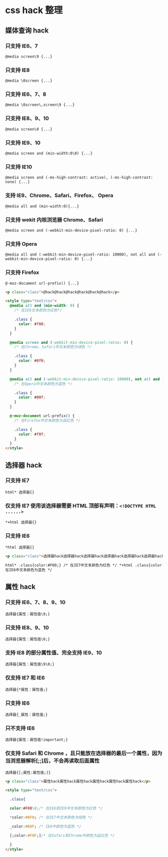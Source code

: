 # css hack 整理

## 媒体查询 hack

### 只支持 IE6、7

`@media screen\9 {...}`

### 只支持 IE8

`@media \0screen {...}`

### 只支持 IE6、7、8

`@media \0screen\,screen\9 {...}`

### 只支持 IE8、9、10

`@media screen\0 {...}`

### 只支持 IE9、10

`@media screen and (min-width:0\0) {...}`

### 只支持 IE10

`@media screen and (-ms-high-contrast: active), (-ms-high-contrast: none) {...}`

### 支持 IE9、Chrome、Safari、Firefox、 Opera

`@media all and (min-width:0){...}`

### 只支持 wekit 内核浏览器 Chrome、Safari

`@media screen and (-webkit-min-device-pixel-ratio: 0) {...}`

### 只支持 Opera

`@media all and (-webkit-min-device-pixel-ratio: 10000), not all and (-webkit-min-device-pixel-ratio: 0) {...}`

### 只支持 Firefox

`@-moz-document url-prefix() {...}`

```html
<p class="class">@hack@hack@hack@hack@hack@hack</p>

<style type="text/css">
  @media all and (min-width: 0) {
    /* 在IE9文本颜色为红色*/

    .class {
      color: #f00;
    }
  }

  @media screen and (-webkit-min-device-pixel-ratio: 0) {
    /* 在Chrome、Safari中文本颜色为绿色 */

    .class {
      color: #0f0;
    }
  }

  @media all and (-webkit-min-device-pixel-ratio: 10000), not all and (-webkit-min-device-pixel-ratio: 0) {
    /* 在Opera中文本颜色为蓝色 */

    .class {
      color: #00f;
    }
  }

  @-moz-document url-prefix() {
    /* 在Firefox中文本颜色为品红色 */

    .class {
      color: #f0f;
    }
  }
</style>
```

## 选择器 hack

### 只支持 IE7

`html* 选择器{}`

### 仅支持 IE7 使用该选择器需要 HTML 顶部有声明：`<!DOCTYPE HTML ......>`

`*+html 选择器{}`

### 只支持 IE6

`*html 选择器{}`

```html
<p class="class">选择器hack选择器hack选择器hack选择器hack选择器hack选择器hack</p>

html* .class{color:#F00;} /* 在IE7中文本颜色为红色 */ *+html .class{color:#0F0;} /* 在IE7中文本颜色为绿色 */ *html .class{color:#00F;} /*
在IE6中文本颜色为蓝色 */
```

## 属性 hack

### 只支持 IE6、7、8、9、10

`选择器{属性：属性值\9;}`

### 只支持 IE8、9、10

`选择器{属性：属性值\0;}`

### 支持 IE8 的部分属性值、完全支持 IE9、10

`选择器{属性：属性值\9\0;}`

### 仅支持 IE7 和 IE6

`选择器{*属性：属性值;}`

### 只支持 IE6

`选择器{_属性：属性值;}`

### 只不支持 IE6

`选择器{属性：属性值!important;}`

### 仅支持 Safari 和 Chrome ，且只能放在选择器的最后一个属性，因为当浏览器解析[;;]后，不会再读取后面属性

`选择器{[;属性:属性值;]}`

```html
<p class="class">属性hack属性hack属性hack属性hack属性hack属性hack</p>

<style type="text/css">

  .class{

  color:#F00\0;/* 在IE8和IE9中文本颜色为红色 */

  *color:#0F0; /* 在IE7中文本颜色为绿色 */

  _color:#00F; /* IE6中颜色为蓝色 */

  [;color:#F0F;]/* 在Safari和Chrome中颜色为品红色 */

  }
</style>
```
